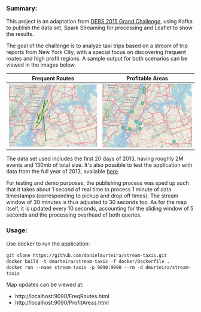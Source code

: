 
### Summary:

This project is an adaptation from [DEBS 2015 Grand Challenge](http://www.debs2015.org/call-grand-challenge.html), using Kafka to publish the data set, Spark Streaming for processing and Leaflet to show the results.

The goal of the challenge is to analyze taxi trips based on a stream of trip reports from New York City, with a special focus on discovering frequent routes and high profit regions. A sample output for both scenarios can be viewed in the images below.

Frequent Routes         |  Profitable Areas
:-------------------------:|:-------------------------:
![](src/main/resources/img/freqroutes.png)  |  ![](src/main/resources/img/profitareas.png)

The data set used includes the first 20 days of 2013, having roughly 2M events and 130mb of total size. It's also possible to test the application with data from the full year of 2013, available [here](https://drive.google.com/file/d/0B4zFfvIVhcMzcWV5SEQtSUdtMWc/view).

For testing and demo purposes, the publishing process was sped up such that it takes about 1 second of real time to process 1 minute of data timestamps (corresponding to pickup and drop off times). The stream window of 30 minutes is thus adjusted to 30 seconds too. As for the map itself, it is updated every 10 seconds, accounting for the sliding window of 5 seconds and the processing overhead of both queries.

### Usage:

Use docker to run the application:

```
git clone https://github.com/danielmurteira/stream-taxis.git
docker build -t dmurteira/stream-taxis -f docker/Dockerfile .
docker run --name stream-taxis -p 9090:9090 --rm -d dmurteira/stream-taxis
```

Map updates can be viewed at:

- http://localhost:9090/FreqRoutes.html
- http://localhost:9090/ProfitAreas.html
